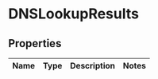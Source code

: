 # DNSLookupResults
## Properties

Name | Type | Description | Notes
------------ | ------------- | ------------- | -------------


